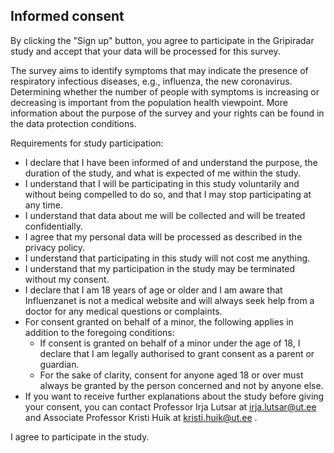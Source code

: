 ## Informed consent

By clicking the "Sign up" button, you agree to participate in the Gripiradar study
and accept that your data will be processed for this survey.

The survey aims to identify symptoms that may indicate the presence of respiratory
infectious diseases, e.g., influenza, the new coronavirus. Determining whether the
number of people with symptoms is increasing or decreasing is important from the
population health viewpoint. More information about the purpose of the survey
and your rights can be found in the data protection conditions.

Requirements for study participation:

- I declare that I have been informed of and understand the purpose, the
duration of the study, and what is expected of me within the study.
- I understand that I will be participating in this study voluntarily and without
being compelled to do so, and that I may stop participating at any time.
- I understand that data about me will be collected and will be treated
confidentially.
- I agree that my personal data will be processed as described in the privacy
policy.
- I understand that participating in this study will not cost me anything.
- I understand that my participation in the study may be terminated without
my consent.
- I declare that I am 18 years of age or older and I am aware that Influenzanet
is not a medical website and will always seek help from a doctor for any
medical questions or complaints.
- For consent granted on behalf of a minor, the following applies in addition to
the foregoing conditions:
    - If consent is granted on behalf of a minor under the age of 18, I
declare that I am legally authorised to grant consent as a parent or
guardian.
    - For the sake of clarity, consent for anyone aged 18 or over must
always be granted by the person concerned and not by anyone else.
- If you want to receive further explanations about the study before giving
your consent, you can contact Professor Irja Lutsar at irja.lutsar@ut.ee and
Associate Professor Kristi Huik at kristi.huik@ut.ee .

I agree to participate in the study.


